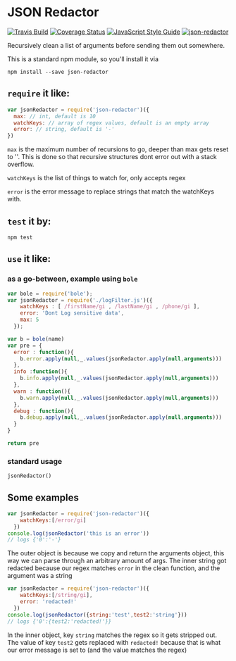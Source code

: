 # JSON Redactor

[![Travis Build](https://travis-ci.org/Nordstrom/json-redactor.svg?branch=master)](https://travis-ci.org/Nordstrom/json-redactor)
[![Coverage Status](https://coveralls.io/repos/github/Nordstrom/json-redactor/badge.svg?branch=master)](https://coveralls.io/github/Nordstrom/json-redactor?branch=master)
[![JavaScript Style Guide](https://img.shields.io/badge/code_style-standard-brightgreen.svg)](https://standardjs.com)
[![json-redactor](https://img.shields.io/npm/v/json-redactor.svg)](https://www.npmjs.com/package/json-redactor)

Recursively clean a list of arguments before sending them out somewhere.

This is a standard npm module, so you'll install it via

`npm install --save json-redactor`

## `require` it like:

```js
var jsonRedactor = require('json-redactor')({
  max: // int, default is 10
  watchKeys: // array of regex values, default is an empty array
  error: // string, default is '-'
})
```
`max` is the maximum number of recursions to go, deeper than max gets reset to ''.
This is done so that recursive structures dont error out with a stack overflow.

`watchKeys` is the list of things to watch for, only accepts regex

`error` is the error message to replace strings that match the watchKeys with.

## `test` it by:

`npm test`

## `use` it like:

### as a go-between, example using `bole`

```js
var bole = require('bole');
var jsonRedactor = require('./logFilter.js')({
    watchKeys : [ /firstName/gi , /lastName/gi , /phone/gi ],
    error: 'Dont Log sensitive data',
    max: 5
  });

var b = bole(name)
var pre = {
  error : function(){
    b.error.apply(null,_.values(jsonRedactor.apply(null,arguments)))
  },
  info :function(){
    b.info.apply(null,_.values(jsonRedactor.apply(null,arguments)))
  },
  warn : function(){
    b.warn.apply(null,_.values(jsonRedactor.apply(null,arguments)))
  },
  debug : function(){
    b.debug.apply(null,_.values(jsonRedactor.apply(null,arguments)))
  }
}

return pre
```

### standard usage

`jsonRedactor()`

## Some examples

```js
var jsonRedactor = require('json-redactor')({
    watchKeys:[/error/gi]
  })
console.log(jsonRedactor('this is an error'))
// logs {'0':'-'}
```
The outer object is because we copy and return the arguments object, this way we can parse through an arbitrary amount of args. The inner string got redacted because our regex matches `error` in the clean function, and the argument was a string

```js
var jsonRedactor = require('json-redactor')({
    watchKeys:[/string/gi],
    error: 'redacted!'
  })
console.log(jsonRedactor({string:'test',test2:'string'}))
// logs {'0':{test2:'redacted!'}}
```
In the inner object, key `string` matches the regex so it gets stripped out. The value of key `test2` gets replaced with `redacted!` because that is what our error message is set to (and the value matches the regex)